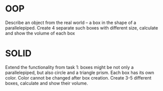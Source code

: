 # OOP
Describe an object from the real world – a box in the shape of a parallelepiped. 
Create 4 separate such boxes with different size, calculate and show the volume of each box

# SOLID
Extend the functionality from task 1: boxes might be not only a parallelepiped, but also circle and a triangle prism. 
Each box has its own color. Color cannot be changed after box creation. 
Create 3-5 different boxes, calculate and show their volume.
